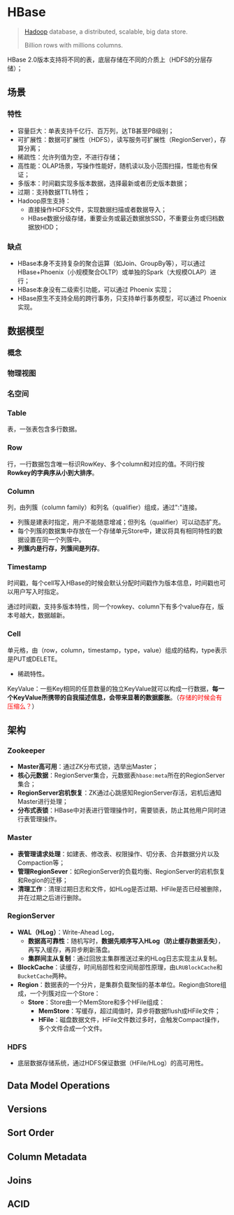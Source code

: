 # HBase

>  [Hadoop](https://hadoop.apache.org/) database, a distributed, scalable, big data store.
>
> Billion rows with millions columns.



HBase 2.0版本支持将不同的表，底层存储在不同的介质上（HDFS的分层存储）；

## 场景

### 特性

- 容量巨大：单表支持千亿行、百万列，达TB甚至PB级别；
- 可扩展性：数据可扩展性（HDFS），读写服务可扩展性（RegionServer），存算分离；
- 稀疏性：允许列值为空，不进行存储；
- 高性能：OLAP场景，写操作性能好，随机读以及小范围扫描，性能也有保证；
- 多版本：时间戳实现多版本数据，选择最新或者历史版本数据；
- 过期：支持数据TTL特性；
- Hadoop原生支持：
  - 直接操作HDFS文件，实现数据扫描或者数据导入；
  - HBase数据分级存储，重要业务或最近数据放SSD，不重要业务或归档数据放HDD；

### 缺点

- HBase本身不支持复杂的聚合运算（如Join、GroupBy等），可以通过HBase+Phoenix（小规模聚合OLTP）或单独的Spark（大规模OLAP）进行；
- HBase本身没有二级索引功能，可以通过 Phoenix 实现；
- HBase原生不支持全局的跨行事务，只支持单行事务模型，可以通过 Phoenix 实现。

## 数据模型

### 概念

### 物理视图

### 名空间

### Table

表，一张表包含多行数据。

### Row

行，一行数据包含唯一标识RowKey、多个column和对应的值。不同行按**Rowkey的字典序从小到大排序**。

### Column

列，由列簇（column family）和列名（qualifier）组成，通过":"连接。

- 列簇是建表时指定，用户不能随意增减；但列名（qualifier）可以动态扩充。
- 每个列簇的数据集中存放在一个存储单元Store中，建议将具有相同特性的数据设置在同一个列簇中。
- **列簇内是行存，列簇间是列存**。

### Timestamp

时间戳，每个cell写入HBase的时候会默认分配时间戳作为版本信息，时间戳也可以用户写入时指定。

通过时间戳，支持多版本特性，同一个rowkey、column下有多个value存在，版本号越大，数据越新。

### Cell

单元格，由（row，column，timestamp，type，value）组成的结构，type表示是PUT或DELETE。

- 稀疏特性。

KeyValue：一些Key相同的任意数量的独立KeyValue就可以构成一行数据，**每一个KeyValue所携带的自我描述信息，会带来显著的数据膨胀**。（<font color="red">存储的时候会有压缩么？</font>）



## 架构

### Zookeeper

- **Master高可用**：通过ZK分布式锁，选举出Master；
- **核心元数据**：RegionServer集合，元数据表`hbase:meta`所在的RegionServer集合；
- **RegionServer宕机恢复**：ZK通过心跳感知RegionServer存活，宕机后通知Master进行处理；
- **分布式表锁**：HBase中对表进行管理操作时，需要锁表，防止其他用户同时进行表管理操作。

### Master

- **表管理请求处理**：如建表、修改表、权限操作、切分表、合并数据分片以及Compaction等；
- **管理RegionSever**：如RegionServer的负载均衡、RegionServer的宕机恢复和Region的迁移；
- **清理工作**：清理过期日志和文件，如HLog是否过期、HFile是否已经被删除，并在过期之后进行删除。

### RegionServer

- **WAL（HLog）**：Write-Ahead Log，
  - **数据高可靠性**：随机写时，**数据先顺序写入HLog（防止缓存数据丢失）**，再写入缓存，再异步刷新落盘。
  - **集群间主从复制**：通过回放主集群推送过来的HLog日志实现主从复制。
- **BlockCache**：读缓存，时间局部性和空间局部性原理，由`LRUBlockCache`和`BucketCache`两种。
- **Region**：数据表的一个分片，是集群负载聚恒的基本单位。Region由Store组成，一个列簇对应一个Store：
  - **Store**：Store由一个MemStore和多个HFile组成：
    - **MemStore**：写缓存，超过阈值时，异步将数据flush成HFile文件；
    - **HFile**：磁盘数据文件，HFile文件数过多时，会触发Compact操作，多个文件合成一个文件。

### HDFS

- 底层数据存储系统，通过HDFS保证数据（HFile/HLog）的高可用性。

## Data Model Operations

## Versions

## Sort Order

## Column Metadata

## Joins

## ACID